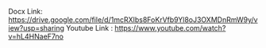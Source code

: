 Docx Link: https://drive.google.com/file/d/1mcRXIbs8FoKrVfb9Yl8oJ3OXMDnRmW9y/view?usp=sharing
Youtube Link : https://www.youtube.com/watch?v=hL4HNaeF7no

